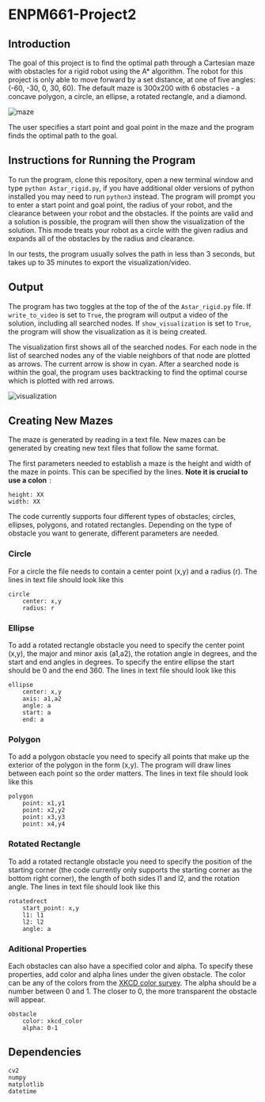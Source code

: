 # ENPM661-Project2

## Introduction

The goal of this project is to find the optimal path through a Cartesian maze with obstacles for a rigid robot using the A* algorithm. The robot for this project is only able to move forward by a set distance, at one of five angles: (-60, -30, 0, 30, 60). The default maze is 300x200 with 6 obstacles - a concave polygon, a circle, an ellipse, a rotated rectangle, and a diamond. 

![maze](https://github.com/jaybrecht/ENPM661-Project3/blob/master/Images/maze.png)

The user specifies a start point and goal point in the maze and the program finds the optimal path to the goal.

## Instructions for Running the Program

To run the program, clone this repository, open a new terminal window and type `python Astar_rigid.py`, if you have additional older versions of python installed you may need to run `python3` instead. The program will prompt you to enter a start point and goal point, the radius of your robot, and the clearance between your robot and the obstacles. If the points are valid and a solution is possible, the program will then show the visualization of the solution. This mode treats your robot as a circle with the given radius and expands all of the obstacles by the radius and clearance.

In our tests, the program usually solves the path in less than 3 seconds, but takes up to 35 minutes to export the visualization/video. 


## Output

The program has two toggles at the top of the of the `Astar_rigid.py` file. If `write_to_video` is set to `True`, the program will output a video of the solution, including all searched nodes. If `show_visualization` is set to `True`, the program will show the visualization as it is being created. 

The visualization first shows all of the searched nodes. For each node in the list of searched nodes any of the viable neighbors of that node are plotted as arrows. The current arrow is show in cyan. After a searched node is within the goal, the program uses backtracking to find the optimal course which is plotted with red arrows. 

![visualization](https://github.com/jaybrecht/ENPM661-Project3/blob/master/Images/visualization.gif)


## Creating New Mazes

The maze is generated by reading in a text file. New mazes can be generated by creating new text files that follow the same format. 

The first parameters needed to establish a maze is the height and width of the maze in points. This can be specified by the lines. **Note it is crucial to use a colon** `:`

    height: XX
    width: XX

The code currently supports four different types of obstacles; circles, ellipses, polygons, and rotated rectangles. Depending on the type of obstacle you want to generate, different parameters are needed. 

### Circle
For a circle the file needs to contain a center point (x,y) and a radius (r). The lines in text file should look like this

    circle
        center: x,y
        radius: r

### Ellipse
To add a rotated rectangle obstacle you need to specify the center point (x,y), the major and minor axis (a1,a2), the rotation angle in degrees, and the start and end angles in degrees. To specify the entire ellipse the start should be 0 and the end 360. The lines in text file should look like this

    ellipse
        center: x,y
        axis: a1,a2
        angle: a 
        start: a
        end: a
        

### Polygon
To add a polygon obstacle you need to specify all points that make up the exterior of the polygon in the form (x,y). The program will draw lines between each point so the order matters. The lines in text file should look like this

    polygon
        point: x1,y1
        point: x2,y2
        point: x3,y3
        point: x4,y4

### Rotated Rectangle
To add a rotated rectangle obstacle you need to specify the position of the starting corner (the code currently only supports the starting corner as the bottom right corner), the length of both sides l1 and l2, and the rotation angle. The lines in text file should look like this

    rotatedrect
        start_point: x,y
        l1: l1
        l2: l2
        angle: a

### Aditional Properties
Each obstacles can also have a specified color and alpha. To specify these properties, add color and alpha lines under the given obstacle. The color can be any of the colors from the [XKCD color survey](https://xkcd.com/color/rgb/). The alpha should be a number between 0 and 1. The closer to 0, the more transparent the obstacle will appear. 

    obstacle
        color: xkcd_color
        alpha: 0-1

## Dependencies 

    cv2
    numpy
    matplotlib
    datetime
    
